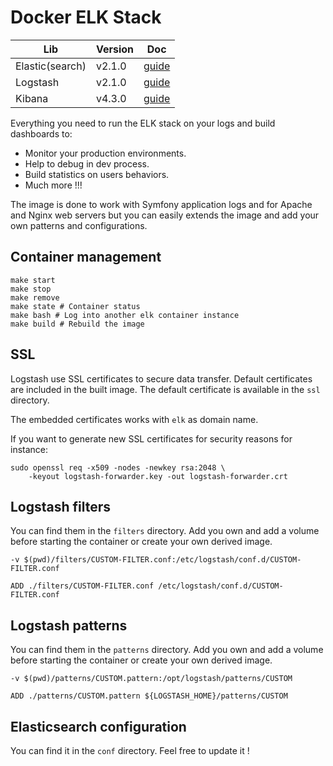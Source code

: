 # Docker ELK Stack

| Lib         | Version | Doc |
|-------------|---------|-----|
| Elastic(search)     | v2.1.0  | [guide](https://www.elastic.co/guide/en/elasticsearch/guide/current/index.html)  |
| Logstash            | v2.1.0  | [guide](https://www.elastic.co/guide/en/logstash/current/index.html)  |
| Kibana              | v4.3.0  | [guide](https://www.elastic.co/guide/en/kibana/current/index.html)  |

Everything you need to run the ELK stack on your logs and build dashboards to:

* Monitor your production environments.
* Help to debug in dev process.
* Build statistics on users behaviors.
* Much more !!!

The image is done to work with Symfony application logs and for Apache and Nginx web servers
but you can easily extends the image and add your own patterns and configurations.

## Container management

```shell
make start
make stop
make remove
make state # Container status
make bash # Log into another elk container instance
make build # Rebuild the image
```

## SSL

Logstash use SSL certificates to secure data transfer. Default certificates are included in the built image.
The default certificate is available in the `ssl` directory.

The embedded certificates works with `elk` as domain name.

If you want to generate new SSL certificates for security reasons for instance:

```shell
sudo openssl req -x509 -nodes -newkey rsa:2048 \
    -keyout logstash-forwarder.key -out logstash-forwarder.crt
```

## Logstash filters

You can find them in the `filters` directory.
Add you own and add a volume before starting the container or create your own derived image.

```shell
-v $(pwd)/filters/CUSTOM-FILTER.conf:/etc/logstash/conf.d/CUSTOM-FILTER.conf
```

```shell
ADD ./filters/CUSTOM-FILTER.conf /etc/logstash/conf.d/CUSTOM-FILTER.conf
```

## Logstash patterns

You can find them in the `patterns` directory.
Add you own and add a volume before starting the container or create your own derived image.

```shell
-v $(pwd)/patterns/CUSTOM.pattern:/opt/logstash/patterns/CUSTOM
```

```shell
ADD ./patterns/CUSTOM.pattern ${LOGSTASH_HOME}/patterns/CUSTOM
```

## Elasticsearch configuration

You can find it in the `conf` directory.
Feel free to update it !